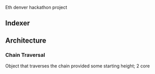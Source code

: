 Eth denver hackathon project 

## Indexer


## Architecture


### Chain Traversal
Object that traverses the chain provided some starting height; 2 core 

### 